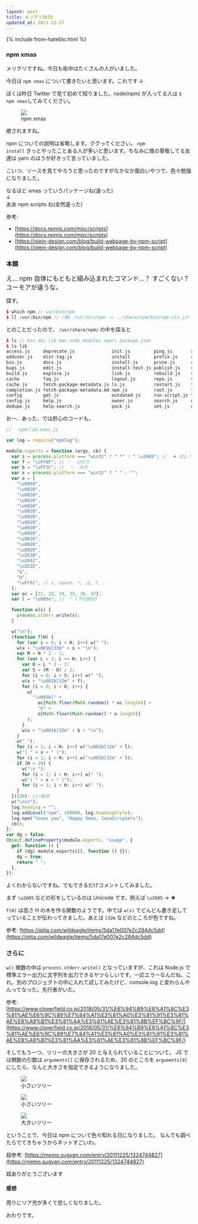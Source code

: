 ```yaml
---
layout: post
title: メリクリ2019
updated_at: 2021-12-27
---
```


{% include from-hateblo.html %}

### npm xmas

メリクリですね。今日も街中はたくさんの人がいました。

今日は `npm xmas` について書きたいと思います。これです ↓

ぼくは昨日 Twitter で見て初めて知りました。node(npm) が入ってる人は
<code>$ npm xmas</code>してみてください。

<figure class="figure-image figure-image-fotolife" title="npm xmas したときの画像(xmasツリー)">
<img src="/assets/2019/tree.png" />
<figcaption>npm xmas</figcaption></figure>

癒されますね。

npm についての説明は省略します。ググってください。
<code>npm install</code> きっとやったことある人が多いと思います。ちなみに僕の尊敬してる友達は yarn のほうが好きって言っていました。

こいつ、ソースを見てやろうと思ったのですがなかなか面白いやつで、色々勉強になりました。

なるほど xmas っていうパッケージね(違った)  
↓  
ああ npm scripts ね(全然違った)

参考:

- [https://docs.npmjs.com/misc/scripts](https://docs.npmjs.com/misc/scripts)
- [https://olein-design.com/blog/build-webpage-by-npm-script](https://olein-design.com/blog/build-webpage-by-npm-script)

### 本題

<big>え… npm 自体にもともと組み込まれたコマンド…？
すごくない？ユーモアが違うな。</big>

探す。

```cpp
$ which npm // usr/bin/npm
$ ll /usr/bin/npm // (略) /usr/bin/npm -> ../share/npm/bin/npm-cli.js*
```

とのことだったので、 `/usr/share/npm/` の中を探ると

```cpp
$ ls // bin doc lib man node_modules npmrc package.json
$ ls lib
access.js     deprecate.js              init.js         ping.js       shrinkwrap.js   unpublish.js
adduser.js    dist-tag.js               install         prefix.js     star.js         update.js
bin.js        docs.js                   install.js      prune.js      stars.js        utils
bugs.js       edit.js                   install-test.js publish.js    start.js        version.js
build.js      explore.js                link.js         rebuild.js    stop.js         view.js
cache         faq.js                    logout.js       repo.js       substack.js     visnup.js
cache.js      fetch-package-metadata.js ls.js           restart.js    tag.js          whoami.js
completion.js fetch-package-metadata.md npm.js          root.js       team.js         /*xmas.js\*/
config        get.js                    outdated.js     run-script.js test.js
config.js     help.js                   owner.js        search.js     unbuild.js
dedupe.js     help-search.js            pack.js         set.js        uninstall.js
```

おー、あった、では肝心のコードも。

```js
// 　npm/lib/xmas.js

var log = require("npmlog");

module.exports = function (args, cb) {
  var s = process.platform === "win32" ? " *" : " \u2605"; //  ★ ほし！
  var f = "\uFF0F"; // ／  ひだり
  var b = "\uFF3C"; //  ＼  みぎ
  var x = process.platform === "win32" ? " " : "";
  var o = [
    "\u0069",
    "\u0020",
    "\u0020",
    "\u0020",
    "\u0020",
    "\u0020",
    "\u0020",
    "\u0020",
    "\u0020",
    "\u0020",
    "\u0020",
    "\u0020",
    "\u0020",
    "\u2E1B",
    "\u2042",
    "\u2E2E",
    "&",
    "@",
    "\uFF61", // i, space, ⸛, ⁂, ⸮, ｡
  ];
  var oc = [21, 33, 34, 35, 36, 37];
  var l = "\u005e"; //  ^ (下の部分)

  function w(s) {
    process.stderr.write(s);
  }

  w("\n");
  (function T(H) {
    for (var i = 0; i < H; i++) w(" ");
    w(x + "\u001b[33m" + s + "\n");
    var M = H * 2 - 1;
    for (var L = 1; L <= H; L++) {
      var O = L * 2 - 2;
      var S = (M - O) / 2;
      for (i = 0; i < S; i++) w(" ");
      w(x + "\u001b[32m" + f);
      for (i = 0; i < O; i++) {
        w(
          "\u001b[" +
            oc[Math.floor(Math.random() * oc.length)] +
            "m" +
            o[Math.floor(Math.random() * o.length)]
        );
      }
      w(x + "\u001b[32m" + b + "\n");
    }
    w(" ");
    for (i = 1; i < H; i++) w("\u001b[32m" + l);
    w("| " + x + " |");
    for (i = 1; i < H; i++) w("\u001b[32m" + l);
    if (H > 10) {
      w("\n ");
      for (i = 1; i < H; i++) w(" ");
      w("| " + x + " |");
      for (i = 1; i < H; i++) w(" ");
    }
  })(20); //←後述
  w("\n\n");
  log.heading = "";
  log.addLevel("npm", 100000, log.headingStyle);
  log.npm("loves you", "Happy Xmas, JavaScripters");
  cb();
};
var dg = false;
Object.defineProperty(module.exports, "usage", {
  get: function () {
    if (dg) module.exports([], function () {});
    dg = true;
    return " ";
  },
});
```

よくわからないですね。でもできるだけコメントしてみました。

まず `\u2605` などの形をしているのは Unicode です。例えば `\u2605` → ★

`T(H)` は高さ H の木を作る関数のようです。中では `w(s)` でどんどん書き足してっていることが伝わってきました。あとは `[32m` などのところが色ですね。

参考: [https://qiita.com/wildeagle/items/5da17e007e2c284dc5dd](https://qiita.com/wildeagle/items/5da17e007e2c284dc5dd)

### さらに

`w()` 関数の中は `process.stderr.write()` となっていますが、これは Node.js で標準エラー出力に文字列を出力できるヤツらしいです。一応エラーなんだね、これ。別のプロジェクトの中に入れて試してみたけど、console.log と変わらんやんってなった。先行者がいた。

参考: [https://www.cloverfield.co.jp/2018/05/31/%E6%94%B9%E8%A1%8C%E3%81%AE%E6%9C%89%E7%84%A1%E3%81%A0%E3%81%91%E3%81%AE%E8%A9%B1%E3%81%AA%E3%81%AE%E3%81%8B%EF%BC%9F/](https://www.cloverfield.co.jp/2018/05/31/%E6%94%B9%E8%A1%8C%E3%81%AE%E6%9C%89%E7%84%A1%E3%81%A0%E3%81%91%E3%81%AE%E8%A9%B1%E3%81%AA%E3%81%AE%E3%81%8B%EF%BC%9F/)

そしてもう一つ、ツリーの大きさが 20 と与えられていることについて。
JS では関数の引数は `arguments[]` に保存されるため、20 のところを `arguments[0]` にしたら、なんと大きさを指定できるようになりました。

<figure class="figure-image figure-image-fotolife" title="小さいツリー">
<img src="/assets/2019/tree-small.png" />
<figcaption>小さいツリー</figcaption></figure>
<figure class="figure-image figure-image-fotolife" title="小さいツリー"><img src="/assets/2019/tree-three.png" /><figcaption>小さいツリー</figcaption></figure>

<figure class="figure-image figure-image-fotolife" title="大きいツリー"><img src="/assets/2019/tree-big.png" /><figcaption>大きいツリー</figcaption></figure>

ということで、今日は npm について色々知れる日になりました。
なんでも調べたらでてきちゃうからネットすごいわ。

超参考: [https://memo.sugyan.com/entry/20111225/1324744827](https://memo.sugyan.com/entry/20111225/1324744827)

超ありがとうございます

#### 感想

周りにリア充が多くて悲しくなりました。

おわりです。
